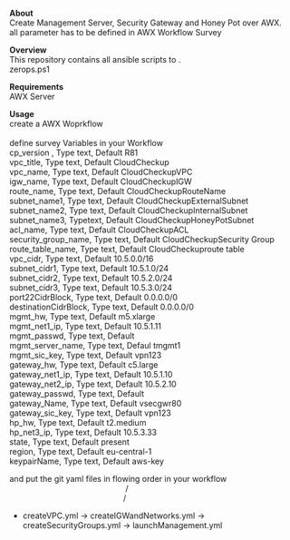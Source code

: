 <b>About</b></br>
Create Management Server, Security Gateway and Honey Pot over AWX.</br>
all parameter has to be defined in AWX Workflow Survey</br>

<b>Overview</b></br>
This repository contains all ansible scripts to .</br>
zerops.ps1</br>

<b>Requirements</b></br>
AWX Server</br>


<b>Usage</b></br>
create a AWX Woprkflow </br></br>
define survey Variables in your Workflow</br>
cp_version , Type text, Default R81</br>
vpc_title, Type text, Default CloudCheckup</br>
vpc_name, Type text, Default CloudCheckupVPC</br>
igw_name, Type text, Default CloudCheckupIGW</br>
route_name, Type text, Default CloudCheckupRouteName</br>
subnet_name1, Type text, Default CloudCheckupExternalSubnet</br>
subnet_name2, Type text, Default CloudCheckupInternalSubnet</br>
subnet_name3, Typetext, Default CloudCheckupHoneyPotSubnet</br>
acl_name, Type text, Default CloudCheckupACL</br>
security_group_name, Type text, Default CloudCheckupSecurity Group</br>
route_table_name, Type text, Default CloudCheckuproute table</br>
vpc_cidr, Type text, Default 10.5.0.0/16</br>
subnet_cidr1, Type text, Default 10.5.1.0/24</br>
subnet_cidr2, Type text, Default 10.5.2.0/24</br>
subnet_cidr3, Type text, Default 10.5.3.0/24</br>
port22CidrBlock, Type text, Default 0.0.0.0/0</br>
destinationCidrBlock, Type text, Default 0.0.0.0/0</br>
mgmt_hw, Type text, Default m5.xlarge</br>
mgmt_net1_ip, Type text, Default 10.5.1.11</br>
mgmt_passwd, Type text, Default <put your password></br>
mgmt_server_name, Type text, Defaul tmgmt1</br>
mgmt_sic_key, Type text,  Default vpn123</br>
gateway_hw, Type text, Default c5.large</br>
gateway_net1_ip, Type text, Default 10.5.1.10</br>
gateway_net2_ip, Type text, Default 10.5.2.10</br>
gateway_passwd, Type text, Default <put yout password></br>
gateway_Name, Type text, Default vsecgwr80</br>
gateway_sic_key, Type text, Default vpn123</br>
hp_hw, Type text, Default t2.medium</br>
hp_net3_ip, Type text, Default 10.5.3.33</br>
state, Type text, Default present</br>
region, Type text, Default eu-central-1</br>
keypairName, Type text, Default aws-key</br>

and put the git yaml files in flowing order in your workflow</br>
&nbsp;&nbsp;&nbsp;&nbsp;&nbsp;&nbsp;&nbsp;&nbsp;&nbsp;&nbsp;&nbsp;&nbsp;&nbsp;&nbsp;&nbsp;&nbsp;&nbsp;&nbsp;&nbsp;&nbsp;&nbsp;&nbsp;&nbsp;&nbsp;&nbsp;&nbsp;&nbsp;&nbsp;&nbsp;&nbsp;&nbsp;&nbsp;&nbsp;&nbsp;&nbsp;&nbsp;&nbsp;&nbsp;&nbsp;&nbsp;&nbsp;&nbsp;&nbsp;&nbsp;&nbsp;&nbsp;&nbsp;&nbsp;&nbsp;&nbsp;&nbsp;&nbsp;/               
&nbsp;&nbsp;&nbsp;&nbsp;&nbsp;&nbsp;&nbsp;&nbsp;&nbsp;&nbsp;&nbsp;&nbsp;&nbsp;&nbsp;&nbsp;&nbsp;&nbsp;&nbsp;&nbsp;&nbsp;&nbsp;&nbsp;&nbsp;&nbsp;&nbsp;&nbsp;&nbsp;&nbsp;&nbsp;&nbsp;&nbsp;&nbsp;&nbsp;&nbsp;&nbsp;&nbsp;&nbsp;&nbsp;&nbsp;&nbsp;&nbsp;&nbsp;&nbsp;&nbsp;&nbsp;&nbsp;&nbsp;&nbsp;&nbsp;&nbsp;&nbsp;/               
- createVPC.yml -> createIGWandNetworks.yml -> createSecurityGroups.yml -> launchManagement.yml
